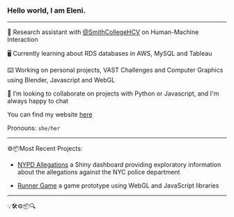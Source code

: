 ### Hello world, I am Eleni.

-----------

🔭 Research assistant with [@SmithCollegeHCV](http://www.science.smith.edu/~jcrouser/research.html) on Human-Machine Interaction

🖥 Currently learning about RDS databases in AWS, MySQL and Tableau

⌨️️ Working on personal projects, VAST Challenges and Computer Graphics using Blender, Javascript and WebGL

🌻 I’m looking to collaborate on projects with Python or Javascript, and I'm always happy to chat

You can find my website [here](https://epartakki.github.io/elenipartakki/#)

Pronouns: `she/her`

-----------

⚙️📦Most Recent Projects:

- [NYPD Allegations](https://github.com/mariumtapal/sds235-final-project) a Shiny dashboard providing exploratory information about the allegations against the NYC police department

- [Runner Game](https://github.com/epartakki/runnergame) a game prototype using WebGL and JavaScript libraries


-----------




💡🛠⚙️📦🔍
